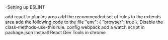 -Setting up ESLINT

add react to plugins area
add the recommended set of rules to the extends area
add the following code to the file
  "env": {
    "browser": true
  },
Disable the class-methods-use-this rule.
config webpack
add a watch script in package.json
insteall React Dev Tools in chrome
